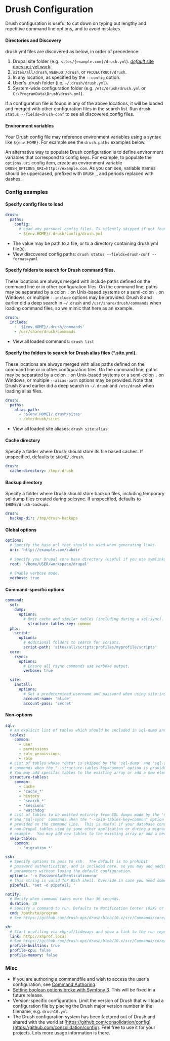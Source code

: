 Drush Configuration
===================
Drush configuration is useful to cut down on typing out lengthy and repetitive command line
options, and to avoid mistakes.

#### Directories and Discovery
drush.yml files are discovered as below, in order of precedence:

1.  Drupal site folder (e.g. `sites/{example.com}/drush.yml`). [_default_ site does not yet work](https://github.com/drush-ops/drush/pull/4345).
2.  `sites/all/drush`, `WEBROOT/drush`, or `PROJECTROOT/drush`.
3.  In any location, as specified by the `--config` option.
4.  User's .drush folder (i.e. `~/.drush/drush.yml`).
5.  System-wide configuration folder (e.g. `/etc/drush/drush.yml` or `C:\ProgramData\Drush\drush.yml`).

If a configuration file is found in any of the above locations, it will be
loaded and merged with other configuration files in the search list. Run `drush status --fields=drush-conf` 
to see all discovered config files.

#### Environment variables

Your Drush config file may reference environment variables using a syntax like `${env.HOME}`.
For example see the `drush.paths` examples below.

An alternative way to populate Drush configuration is to define environment variables that
correspond to config keys. For example, to populate the `options.uri` config item,
create an environment variable `DRUSH_OPTIONS_URI=http://example.com`.
As you can see, variable names should be uppercased, prefixed with `DRUSH_`, and periods
replaced with dashes.

### Config examples

#### Specify config files to load
```yml
drush:
  paths:
    config:
      # Load any personal config files. Is silently skipped if not found. Filename must be drush.yml
      - ${env.HOME}/.drush/config/drush.yml
```

- The value may be path to a file, or to a directory containing drush.yml file(s).
- View discovered config paths: `drush status --fields=drush-conf --format=yaml`

#### Specify folders to search for Drush command files.
These locations are always merged with include paths defined on the command line or
in other configuration files.  On the command line, paths may be separated
by a colon `:` on Unix-based systems or a semi-colon `;` on Windows,
or multiple `--include` options may be provided. Drush 8 and earlier did
a deep search in `~/.drush` and `/usr/share/drush/commands` when loading
command files, so we mimic that here as an example.

```yml
drush:
  include:
    - '${env.HOME}/.drush/commands'
    - /usr/share/drush/commands
```

- View all loaded commands: `drush list`

#### Specify the folders to search for Drush alias files (*.site.yml). 
These locations are always merged with alias paths defined on the command line
 or in other configuration files.  On the command line, paths may be
 separated by a colon `:` on Unix-based systems or a semi-colon `;` on
 Windows, or multiple `--alias-path` options may be provided. Note that
 Drush 8 and earlier did a deep search in `~/.drush` and `/etc/drush` when
 loading alias files.
```yml 
drush:
  paths:
    alias-path:
      - '${env.HOME}/.drush/sites'
      - /etc/drush/sites
```
- View all loaded site aliases: `drush site:alias`

#### Cache directory 
Specify a folder where Drush should store its file based caches. If unspecified, defaults to `$HOME/.drush`.
```yml
drush:  
  cache-directory: /tmp/.drush
```

#### Backup directory
Specify a folder where Drush should store backup files, including
temporary sql dump files created during [sql:sync](https://www.drush.org/latest/commands/sql_sync/). If unspecified,
defaults to `$HOME/drush-backups`.
```yml
drush:
  backup-dir: /tmp/drush-backups
```

#### Global options
```yml
options:
  # Specify the base_url that should be used when generating links.
  uri: 'http://example.com/subdir'
  
  # Specify your Drupal core base directory (useful if you use symlinks).
  root: '/home/USER/workspace/drupal'
  
  # Enable verbose mode.
  verbose: true
```

#### Command-specific options
```yml
command:
  sql:
    dump:
      options:
        # Omit cache and similar tables (including during a sql:sync).
          structure-tables-key: common
  php:
    script:
      options:
        # Additional folders to search for scripts.
        script-path: 'sites/all/scripts:profiles/myprofile/scripts'
  core:
    rsync:
      options:
        # Ensure all rsync commands use verbose output.
        verbose: true

  site:
    install:
      options:
        # Set a predetermined username and password when using site:install.
        account-name: 'alice'
        account-pass: 'secret'
```

#### Non-options
```yml
sql:
  # An explicit list of tables which should be included in sql-dump and sql-sync.
  tables:
    common:
      - user
      - permissions
      - role_permissions
      - role
  # List of tables whose *data* is skipped by the 'sql-dump' and 'sql-sync'
  # commands when the "--structure-tables-key=common" option is provided.
  # You may add specific tables to the existing array or add a new element.
  structure-tables:
    common:
      - cache
      - 'cache_*'
      - history
      - 'search_*'
      - 'sessions'
      - 'watchdog'
  # List of tables to be omitted entirely from SQL dumps made by the 'sql-dump'
  # and 'sql-sync' commands when the "--skip-tables-key=common" option is
  # provided on the command line.  This is useful if your database contains
  # non-Drupal tables used by some other application or during a migration for
  # example.  You may add new tables to the existing array or add a new element.
  skip-tables:
    common:
      - 'migration_*'

ssh:
  # Specify options to pass to ssh.  The default is to prohibit
  # password authentication, and is included here, so you may add additional
  # parameters without losing the default configuration.
  options: '-o PasswordAuthentication=no'
  # This string is valid for Bash shell. Override in case you need something different. See https://github.com/drush-ops/drush/issues/3816.
  pipefail: 'set -o pipefail; '

notify:
  # Notify when command takes more than 30 seconds.
  duration: 30
  # Specify a command to run. Defaults to Notification Center (OSX) or libnotify (Linux)
  cmd: /path/to/program
  # See https://github.com/drush-ops/drush/blob/10.x/src/Commands/core/NotifyCommands.php for more settings.

xh:
  # Start profiling via xhprof/tideways and show a link to the run report.
  link: http://xhprof.local
  # See https://github.com/drush-ops/drush/blob/10.x/src/Commands/core/XhprofCommands.php for more settings.
  profile-builtins: true
  profile-cpu: false
  profile-memory: false
```

### Misc
- If you are authoring a commandfile and wish to access the user's configuration, see [Command Authoring](commands.md).
- [Setting boolean options broke with Symfony 3](https://github.com/drush-ops/drush/issues/2956). This will be fixed
  in a future release.  
- Version-specific configuration. Limit the version of Drush that will load a configuration file by placing
the Drush major version number in the filename, e.g. `drush10.yml`.
- The Drush configuration system has been factored out of Drush and shared with the world at [https://github.com/consolidation/config](https://github.com/consolidation/config). Feel free to use it for your projects. Lots more usage information is there.
